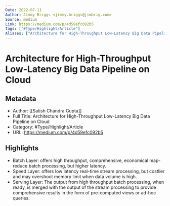 ```yaml
---
Date: 2022-07-11
Author: Jimmy Briggs <jimmy.briggs@jimbrig.com>
Source: medium
Link: https://medium.com/p/4d59efc092b5
Tags: ["#Type/Highlight/Article"]
Aliases: ["Architecture for High-Throughput Low-Latency Big Data Pipeline on Cloud", "Architecture for High-Throughput Low-Latency Big Data Pipeline on Cloud"]
---
```

# Architecture for High-Throughput Low-Latency Big Data Pipeline on Cloud

## Metadata
- Author: [[Satish Chandra Gupta]]
- Full Title: Architecture for High-Throughput Low-Latency Big Data Pipeline on Cloud
- Category: #Type/Highlight/Article
- URL: https://medium.com/p/4d59efc092b5

## Highlights
- Batch Layer: offers high throughput, comprehensive, economical map-reduce batch processing, but higher latency.
- Speed Layer: offers low latency real-time stream processing, but costlier and may overshoot memory limit when data volume is high.
- Serving Layer: The output from high throughput batch processing, when ready, is merged with the output of the stream processing to provide comprehensive results in the form of pre-computed views or ad-hoc queries.
